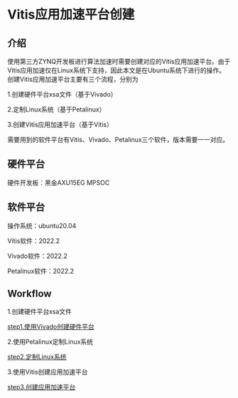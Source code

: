 # Vitis应用加速平台创建

## 介绍
使用第三方ZYNQ开发板进行算法加速时需要创建对应的Vitis应用加速平台。由于Vitis应用加速仅在Linux系统下支持，因此本文是在Ubuntu系统下进行的操作。创建Vitis应用加速平台主要有三个流程，分别为

1.创建硬件平台xsa文件（基于Vivado）

2.定制Linux系统（基于Petalinux）

3.创建Vitis应用加速平台（基于Vitis）

需要用到的软件平台有Vitis、Vivado、Petalinux三个软件，版本需要一一对应。


## 硬件平台

硬件开发板：黑金AXU15EG MPSOC

## 软件平台
操作系统：ubuntu20.04

Vitis软件：2022.2

Vivado软件：2022.2

Petalinux软件：2022.2


## Workflow

1.创建硬件平台xsa文件

[step1.使用Vivado创建硬件平台](/Hardware_creation/README.md)

2.使用Petalinux定制Linux系统

[step2.定制Linux系统](/Petalinux_build/README.md)

3.使用Vitis创建应用加速平台

[step3.创建应用加速平台](/Vitis_platform_creation/README.md)